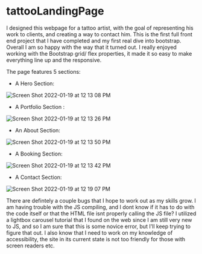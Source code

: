 # tattooLandingPage
I designed this webpage for a tattoo artist, with the goal of representing his work to clients, and creating a way to contact him. 
This is the first full front end project that I have completed and my first real dive into bootstrap. Overall I am so happy with the way that it turned out. 
I really enjoyed working with the Bootstrap grid/ flex properties, it made it so easy to make everything line up and the responsive. 

The page features 5 sections:

- A Hero Section:

![Screen Shot 2022-01-19 at 12 13 08 PM](https://user-images.githubusercontent.com/96267228/150208718-4674eaa8-6687-45d4-b0aa-f2820509a7a3.png)
 
- A Portfolio Section :

![Screen Shot 2022-01-19 at 12 13 26 PM](https://user-images.githubusercontent.com/96267228/150208750-8be15d8f-9483-4a5a-9dad-752243a687f0.png)


- An About Section:

![Screen Shot 2022-01-19 at 12 13 50 PM](https://user-images.githubusercontent.com/96267228/150208126-b490f0ad-1441-4d65-90c2-bdd35cb78a1c.png)

- A Booking Section:

![Screen Shot 2022-01-19 at 12 13 42 PM](https://user-images.githubusercontent.com/96267228/150208125-0eec51c1-c2ff-436a-aeec-cdab0fe63aca.png)

- A Contact Section:

![Screen Shot 2022-01-19 at 12 19 07 PM](https://user-images.githubusercontent.com/96267228/150208128-238b421f-b58b-42fb-ae35-73a833e36b1d.png)


There are defintely a couple bugs that I hope to work out as my skills grow. I am having trouble with the JS compiling, and I dont know if it has to do with the code itself or that the HTML file isnt properly calling the JS file? I utilized a lightbox carousel tutorial that I found on the web since I am still very new to JS, and so I am sure that this is some novice error, but I'll keep trying to figure that out. I also know that I need to work on my knowledge of accessibility, the site in its current state is not too friendly for those with screen readers etc. 




